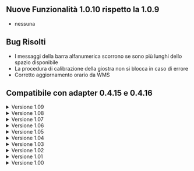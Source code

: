﻿## Nuove Funzionalità 1.0.10 rispetto la 1.0.9
- nessuna

## Bug Risolti
- I messaggi della barra alfanumerica scorrono se sono più lunghi dello spazio disponibile
- La procedura di calibrazione della giostra non si blocca in caso di errore
- Corretto aggiornamento orario da WMS

## Compatibile con adapter 0.4.15 e 0.4.16

<details><summary>Versione 1.09</summary>

  ## Nuove Funzionalità 1.0.9 rispetto la 1.0.8
  - nessuna

  ## Bug Risolti
  - Limitati messaggi spediti alla barra alfanumerica
  - Deposito in baia a bassa velocità
  - Missioni di ripristino in fase di recupero catena

  ## Compatibile con adapter 0.4.15 e 0.4.16
</details>

<details><summary>Versione 1.08</summary>

## Nuove Funzionalità 1.0.8 rispetto la 1.0.7
- Aggiunto parametro OffsetLaser per cassetto: quando esiste sostituisce l'altezza articolo

## Bug Risolti
- Migliorati tempi di cambio passo missione
- Ripristino missione con BES da posizione intermedia
- Ripristino missione con portata 990kg (fuga verticale con cassetto sporgente) 
- Mancata pulizia dati giornalieri
- Eliminati alcuni casi di "Nuove operazioni disponibili"

## Compatibile con adapter 0.4.15 e 0.4.16
</details>

<details><summary>Versione 1.07</summary>

## Nuove Funzionalità 1.0.7 rispetto la 1.0.6
- Aggiunta visualizzazione delle schede di rete nel menu Informazioni

## Bug Risolti
- La compattazione sfrutta lo spazio delle celle più in alto
- Il lettore barcode gestisce anche il carattere "_" (underscore)
- Il testo Note delle causali si può leggere con il barcode
- La procedura di calibrazione del peso accetta solo 3 pesate differenti
- Nelle macchine da 1000kg i movimenti guidati non perdono più la posizione logica 

## Compatibile con adapter 0.4.15 e 0.4.16
</details>

<details><summary>Versione 1.06</summary>

## Nuove Funzionalità 1.0.6 rispetto la 1.0.5
- nessuna

## Bug Risolti
- La vista Aggiornamento software - Installazione aggiorna i pacchetti
- Le impostazioni di database backup sono editabili anche a macchina spenta
- La vista di Chiamata cassetto non ha più la ricerca cassetto ma ha gli ordinamenti
- Correzione alle missioni di ripristino automatico
- Miglioramento allo scambio dati con laser e barra alfanumerica
- Eliminato menù contestuale dalle liste a scorrimento

## Compatibile con adapter 0.4.15 e 0.4.16
</details>

<details><summary>Versione 1.05</summary>

## Nuove Funzionalità 1.0.5 rispetto la 1.0.4
- nessuna

## Bug Risolti
- Corretti movimenti guidati da cella 14 a baia bassa
- Installer: corretto aggiornamento della versione
- Aggiunto nuovo salvataggio dell'ultima posizione orizzontale
- Laser e barra non bloccano la pagina di login e non si spengono con il socketLink
- Aggiunta segnalazione di macchina in movimento nelle pagine di Celle e Cassetti

## Compatibile con adapter 0.4.15 e 0.4.16
</details>


<details><summary>Versione 1.04</summary>

## Nuove Funzionalità 1.0.4 rispetto la 1.0.3
- Aggiunti i sensori della Baia Esterna Doppia


## Bug Risolti
- Aggiunta compattazione del database locale della telemetria
- Il laser e la barra alfanumerica non chiudono sempre la connessione
- Corretto un errore di aggiornamento dei parametri dei profili orizzontali

## Compatibile con adapter 0.4.15 e 0.4.16

</details>

<details><summary>Versione 1.03</summary>

## Nuove Funzionalità 1.0.3 rispetto la 1.0.2
- Spostato database della telemetria sul disco E:
- La bilancia contapezzi visualizza anche i pezzi e può essere condivisa fra più baie
- Il test completo può occupare celle casuali del magazzino
- L'app del Panel PC attiva il servizio del MAS


## Bug Risolti
- Nella ricerca articolo la quantità da prelevare è limitata alla quantità presente
- La procedura di controllo baia non muove l'elevatore se la serranda è aperta
- Correzioni varie nelle procedure di ripristino
- La calibrazione completa dell'elevatore muove anche la catena
- La compattazione non può partire con un cassetto a bordo elevatore

## Compatibile con adapter 0.4.15 e 0.4.16
</details>

<details><summary>Versione 1.02</summary>

## Nuove Funzionalità 1.0.2 rispetto la 1.0.1
- Aggiunto salvataggio del database sul pc di Ejlog
- Aggiunto parametro di accelerazione homing Asse verticale
- Spostati parametri di velocità Serranda

## Bug Risolti
- Se la missione associata al cassetto in baia è abortita il cassetto rientra automaticamente
- Completato il controllo del tipo di serranda in caso di serranda non esistente
- Ripristini automatici: corretto salvataggio dell'ultima posizione corretta
- Nei movimenti combinati si aggiornano contemporaneamente sia la posizione verticale che quella orizzontale
- La procedura di calibrazione orizzontale catena fa anche la taratura finale
- Aggiunte varie segnalazioni di errori più dettagliati al posto di "Errore inverter 1000"
- Corrette traduzioni nel menu Accessori

## Compatibile con adapter 0.4.15 e 0.4.16

</details>

<details><summary>Versione 1.01</summary>

## Nuove Funzionalità 1.0.1 rispetto la 1.0.0
- Nessuna 

## Bug Risolti
- Menu movimenti: corretta visualizzazione del pulsante di taratura baia esterna
- Non è necessario riavviare il ppc per avere la nuova tastiera al cambio di lingua
- Menu operatore - Operazioni su cassetto - Corrette traduzioni
- Ripristini automatici: se la posizione della catena orizzontale non è valida si chiude la missione

## Compatibile con adapter 0.4.15 e 0.4.16

</details>

<details><summary>Versione 1.00</summary>

## Nuove Funzionalità 1.0.0 rispetto la 0.28.39
- Gestione parametri inverter: completata lettura e scrittura per l'inverter principale 

## Bug Risolti
- Corretta gestione delle barriere di sicurezza nella Baia 2
- Corretto trasferimento baia-baia
- Corretti vari errori nelle procedure di installazione

## Compatibile con adapter 0.4.15 e 0.4.16
</details>
